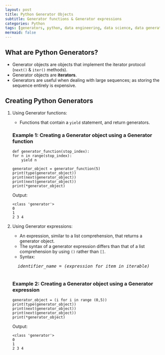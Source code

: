 ```yaml
---
layout: post
title: Python Generator Objects
subtitle: Generator functions & Generator expressions
categories: Python
tags: [generators, python, data engineering, data science, data generation]
mermaid: false
---
```


## What are Python Generators?
- Generator objects are objects that implement the iterator protocol (`next()` & `iter()` methods).
- Generator objects are **iterators**.
- Generators are useful when dealing with large sequences; as storing the sequence entirely is expensive.

## Creating Python Generators
1. Using Generator functions:
    - Functions that contain a `yield` statement, and return generators.
    
    ### Example 1: Creating a Generator object using a Generator function 

    ```
    def generator_function(stop_index):
    for n in range(stop_index):
        yield n

    generator_object = generator_function(5)
    print(type(generator_object))
    print(next(generator_object))
    print(next(generator_object))
    print(*generator_object)
    ```

    Output:

    ```
    <class 'generator'>
    0
    1
    2 3 4
    ```

2. Using Generator expressions:
    - An expression, similar to a list comprehension, that returns a generator object.
    - The syntax of a generator expression differs than that of a list comprehension by using `()` rather than `[]`.
    - Syntax:
    <pre>
    <i> identifier_name = (expression for item in iterable) </i>
    </pre>

    ### Example 2: Creating a Generator object using a Generator expression 

    ```
    generator_object = (i for i in range (0,5))
    print(type(generator_object))
    print(next(generator_object))
    print(next(generator_object))
    print(*generator_object)
    ```

    Output:

    ```
    <class 'generator'>
    0
    1
    2 3 4
    ```


